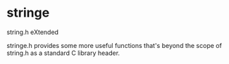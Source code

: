 # stringe
string.h eXtended

stringe.h provides some more useful functions that's beyond the scope of string.h as a standard C library header.
